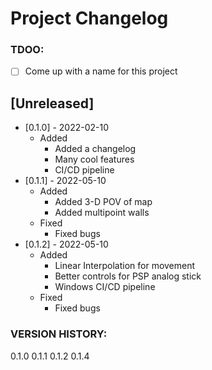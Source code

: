 # Project Changelog

### TDOO: 
- [ ] Come up with a name for this project

## [Unreleased]

- [0.1.0] - 2022-02-10
  - Added
    - Added a changelog
    - Many cool features
    - CI/CD pipeline
- [0.1.1] - 2022-05-10
  - Added
    - Added 3-D POV of map
    - Added multipoint walls
  - Fixed
    - Fixed bugs
- [0.1.2] - 2022-05-10
  - Added
    - Linear Interpolation for movement
    - Better controls for PSP analog stick
    - Windows CI/CD pipeline
  - Fixed
    - Fixed bugs

### VERSION HISTORY:
0.1.0
0.1.1
0.1.2
0.1.4